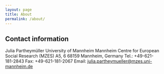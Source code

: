 ```yaml
---
layout: page
title: About
permalink: /about/
---
```


Contact information
-------------------

Julia Partheymüller
University of Mannheim
Mannheim Centre for European Social Research (MZES)
A5, 6
68159 Mannheim, Germany
Tel.: +49-621-181-2843
Fax:  +49-621-181-2067
Email: julia.partheymueller@mzes.uni-mannheim.de

